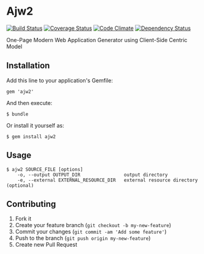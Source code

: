 # Ajw2
[![Build Status](https://travis-ci.org/dtan4/ajw2.png?branch=master)](https://travis-ci.org/dtan4/ajw2)
[![Coverage Status](https://coveralls.io/repos/dtan4/ajw2/badge.png?branch=master)](https://coveralls.io/r/dtan4/ajw2?branch=master)
[![Code Climate](https://codeclimate.com/github/dtan4/ajw2.png)](https://codeclimate.com/github/dtan4/ajw2)
[![Dependency Status](https://gemnasium.com/dtan4/ajw2.png)](https://gemnasium.com/dtan4/ajw2)

One-Page Modern Web Application Generator using Client-Side Centric Model

## Installation

Add this line to your application's Gemfile:

    gem 'ajw2'

And then execute:

    $ bundle

Or install it yourself as:

    $ gem install ajw2

## Usage
```
$ ajw2 SOURCE_FILE [options]
    -o, --output OUTPUT_DIR                output directory
    -e, --external EXTERNAL_RESOURCE_DIR   external resource directory (optional)
```

## Contributing

1. Fork it
2. Create your feature branch (`git checkout -b my-new-feature`)
3. Commit your changes (`git commit -am 'Add some feature'`)
4. Push to the branch (`git push origin my-new-feature`)
5. Create new Pull Request
